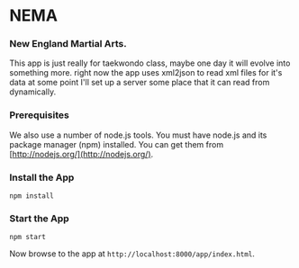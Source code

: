# NEMA
### New England Martial Arts.
This app is just really for taekwondo class, maybe one day it will evolve into something more.
right now the app uses xml2json to read xml files for it's data at some point I'll set up a server some place that it can read from dynamically.


### Prerequisites

We also use a number of node.js tools. You must have node.js and
its package manager (npm) installed.  You can get them from [http://nodejs.org/](http://nodejs.org/).
### Install the App
```
npm install
```

### Start the App
```
npm start
```

Now browse to the app at
`http://localhost:8000/app/index.html`.
